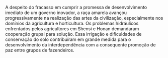 ﻿A despeito do fracasso em cumprir a promessa de desenvolvimento imediato de um governo inovador, a raça amarela avançou progressivamente na realização das artes da civilização, especialmente nos domínios da agricultura e horticultura. Os problemas hidráulicos enfrentados pelos agricultores em Shensi e Honan demandaram cooperação grupal para solução. Essa irrigação e dificuldades de conservação do solo contribuíram em grande medida para o desenvolvimento da interdependência com a consequente promoção de paz entre grupos de fazendeiros.
